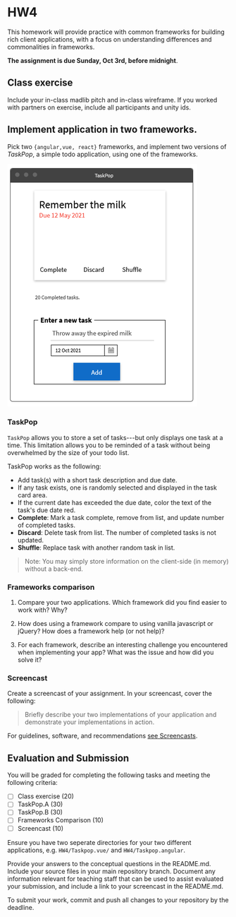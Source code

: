 # HW4

This homework will provide practice with common frameworks for building rich client applications, with a focus on understanding differences and commonalities in frameworks.

**The assignment is due Sunday, Oct 3rd, before midnight**.

## Class exercise

Include your in-class madlib pitch and in-class wireframe. If you worked with partners on exercise, include all participants and unity ids.

## Implement application in two frameworks.

Pick two `{angular,vue, react}` frameworks, and implement two versions of *TaskPop*, a simple todo application, using one of the frameworks.

![img](imgs/TaskPop.png)

### TaskPop

`TaskPop` allows you to store a set of tasks---but only displays one task at a time. This limitation allows you to be reminded of a task without being overwhelmed by the size of your todo list.

TaskPop works as the following:

* Add task(s) with a short task description and due date.
* If any task exists, one is randomly selected and displayed in the task card area.
* If the current date has exceeded the due date, color the text of the task's due date red.
* **Complete**: Mark a task complete, remove from list, and update number of completed tasks.
* **Discard**: Delete task from list. The number of completed tasks is not updated.
* **Shuffle**: Replace task with another random task in list.

> Note: You may simply store information on the client-side (in memory) without a back-end.

### Frameworks comparison

1. Compare your two applications. Which framework did you find easier to work with? Why?

2. How does using a framework compare to using vanilla javascript or jQuery? How does a framework help (or not help)?

3.  For each framework, describe an interesting challenge you encountered when implementing your app? What was the issue and how did you solve it?

### Screencast

Create a screencast of your assignment. In your screencast, cover the following:

> Briefly describe your two implementations of your application and demonstrate your implementations in action.

For guidelines, software, and recommendations [see Screencasts](Screencasts.md).

## Evaluation and Submission

You will be graded for completing the following tasks and meeting the following criteria:

* [ ] Class exercise (20)
* [ ] TaskPop.A (30)
* [ ] TaskPop.B (30)
* [ ] Frameworks Comparison (10)
* [ ] Screencast (10)

Ensure you have two seperate directories for your two different applications, e.g. `HW4/Taskpop.vue/` and `HW4/Taskpop.angular`.

Provide your answers to the conceptual questions in the README.md. Include your source files in your main repository branch. Document any information relevant for teaching staff that can be used to assist evaluated your submission, and include a link to your screencast in the README.md.

To submit your work, commit and push all changes to your repository by the deadline.


